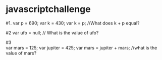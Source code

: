 # javascriptchallenge

#1.
    var p = 690;
    var k = 430;
    var k = p;
    //What does k + p equal?


#2
    var ufo = null;
    // What is the value of ufo?

#3  
     var mars = 125;
     var jupiter = 425;
     var mars = jupiter + mars;
     //what is the value of mars?
